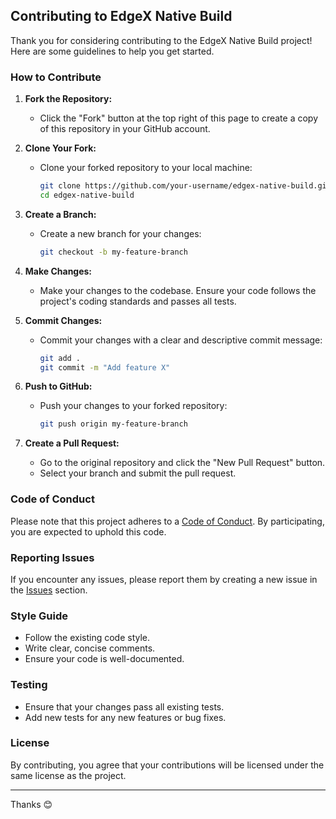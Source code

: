 ## Contributing to EdgeX Native Build

Thank you for considering contributing to the EdgeX Native Build project! Here are some guidelines to help you get started.

### How to Contribute

1. **Fork the Repository:**
   - Click the "Fork" button at the top right of this page to create a copy of this repository in your GitHub account.

2. **Clone Your Fork:**
   - Clone your forked repository to your local machine:
     ```bash
     git clone https://github.com/your-username/edgex-native-build.git
     cd edgex-native-build
     ```

3. **Create a Branch:**
   - Create a new branch for your changes:
     ```bash
     git checkout -b my-feature-branch
     ```

4. **Make Changes:**
   - Make your changes to the codebase. Ensure your code follows the project's coding standards and passes all tests.

5. **Commit Changes:**
   - Commit your changes with a clear and descriptive commit message:
     ```bash
     git add .
     git commit -m "Add feature X"
     ```

6. **Push to GitHub:**
   - Push your changes to your forked repository:
     ```bash
     git push origin my-feature-branch
     ```

7. **Create a Pull Request:**
   - Go to the original repository and click the "New Pull Request" button.
   - Select your branch and submit the pull request.

### Code of Conduct

Please note that this project adheres to a [Code of Conduct](CODE_OF_CONDUCT.md). By participating, you are expected to uphold this code.

### Reporting Issues

If you encounter any issues, please report them by creating a new issue in the [Issues](https://github.com/M0hanrajp/edgex-native-build/issues) section.

### Style Guide

- Follow the existing code style.
- Write clear, concise comments.
- Ensure your code is well-documented.

### Testing

- Ensure that your changes pass all existing tests.
- Add new tests for any new features or bug fixes.

### License

By contributing, you agree that your contributions will be licensed under the same license as the project.

---

Thanks 😊
